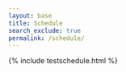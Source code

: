 ```yaml
---
layout: base
title: Schedule
search_exclude: true
permalink: /schedule/
---
```






{% include testschedule.html %}